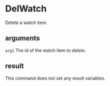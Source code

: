 # DelWatch

Delete a watch item.

## arguments

`arg1` The id of the watch item to delete.

## result

This command does not set any result variables.